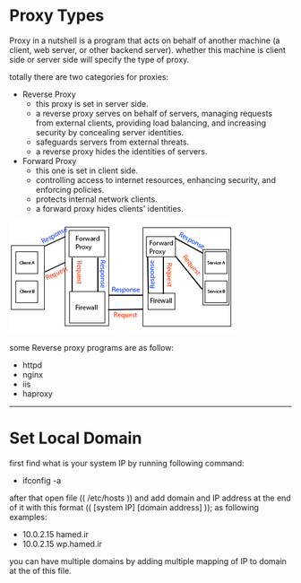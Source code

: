 # Proxy Types

Proxy in a nutshell is a program that acts on behalf of another machine (a client, web server, or other backend server). whether this machine is client side or server side will specify the type of proxy.

totally there are two categories for proxies:

- Reverse Proxy
  - this proxy is set in server side.
  - a reverse proxy serves on behalf of servers, managing requests from external clients, providing load balancing, and increasing security by concealing server identities.
  - safeguards servers from external threats.
  - a reverse proxy hides the identities of servers.
- Forward Proxy
  - this one is set in client side.
  - controlling access to internet resources, enhancing security, and enforcing policies.
  - protects internal network clients.
  - a forward proxy hides clients' identities.



![](Proxy_Diagram.png)



some Reverse proxy programs are as follow:

- httpd
- nginx
- iis
- haproxy



***

# Set Local Domain

first find what is your system IP by running following command:

-  ifconfig -a

after that open file (( /etc/hosts )) and add domain and IP address at the end of it with this format (( [system IP] [domain address] )); as following examples:

- 10.0.2.15 hamed.ir
- 10.0.2.15 wp.hamed.ir

you can have multiple domains by adding multiple mapping of IP to domain at the of this file. 







